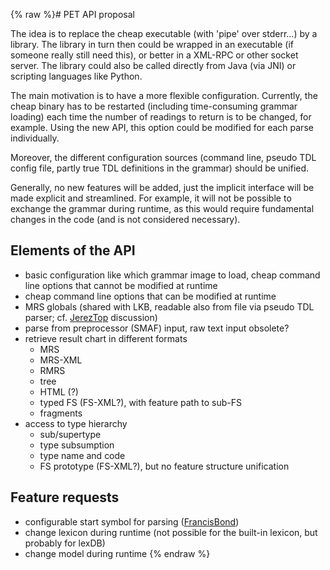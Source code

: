 {% raw %}# PET API proposal

The idea is to replace the cheap executable (with 'pipe' over stderr...)
by a library. The library in turn then could be wrapped in an executable
(if someone really still need this), or better in a XML-RPC or other
socket server. The library could also be called directly from Java (via
JNI) or scripting languages like Python.

The main motivation is to have a more flexible configuration. Currently,
the cheap binary has to be restarted (including time-consuming grammar
loading) each time the number of readings to return is to be changed,
for example. Using the new API, this option could be modified for each
parse individually.

Moreover, the different configuration sources (command line, pseudo TDL
config file, partly true TDL definitions in the grammar) should be
unified.

Generally, no new features will be added, just the implicit interface
will be made explicit and streamlined. For example, it will not be
possible to exchange the grammar during runtime, as this would require
fundamental changes in the code (and is not considered necessary).

## Elements of the API

- basic configuration like which grammar image to load, cheap command
line options that cannot be modified at runtime
- cheap command line options that can be modified at runtime
- MRS globals (shared with LKB, readable also from file via pseudo TDL
parser; cf. [JerezTop](https://blog.inductorsoftware.com/docsproto/summits/JerezTop) discussion)
- parse from preprocessor (SMAF) input, raw text input obsolete?
- retrieve result chart in different formats
  - MRS
  - MRS-XML
  - RMRS
  - tree
  - HTML (?)
  - typed FS (FS-XML?), with feature path to sub-FS
  - fragments
- access to type hierarchy
  - sub/supertype
  - type subsumption
  - type name and code
  - FS prototype (FS-XML?), but no feature structure unification

## Feature requests

- configurable start symbol for parsing ([FrancisBond](../FrancisBond))
- change lexicon during runtime (not possible for the built-in
lexicon, but probably for lexDB)
- change model during runtime
{% endraw %}